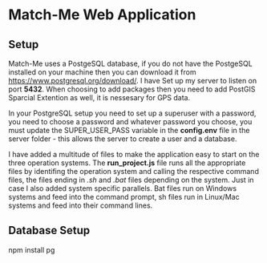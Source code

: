 # Match-Me Web Application

## Setup

Match-Me uses a PostgeSQL database, if you do not have the PostgeSQL installed on your machine then you can download it from https://www.postgresql.org/download/. I have Set up my server to listen on port **5432**. When choosing to add packages then you need to add PostGIS Sparcial Extention as well, it is nessesary for GPS data.

In your PostgreSQL setup you need to set up a superuser with a password, you need to choose a password and whatever password you choose, you must update the SUPER_USER_PASS variable in the **config.env** file in the server folder - this allows the server to create a user and a database.

I have added a multitude of files to make the application easy to start on the three operation systems. The **run_project.js** file runs all the appropriate files by identifing the operation system and calling the respective command files, the files ending in *.sh* and *.bat* files depending on the system. Just in case I also added system specific parallels. Bat files run on Windows systems and feed into the command prompt, sh files run in Linux/Mac systems and feed into their command lines.



## Database Setup

npm install pg